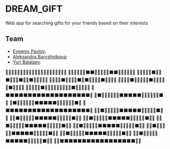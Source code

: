 
# DREAM_GIFT

Web app for searching gifts for your friends based on their interests

## Team
- [Evgeniy Pavlov](https://github.com/Malevich930);
- [Aleksandra Baryshnikova](https://github.com/lexie0428);
- [Yuri Balalaev](https://github.com/yuriy2020).


📔📔📔📔📔📔📔📔📔📔📔📔📔📔📔📔📔📔📔📔📔 
📔📔📔📔📔📔⬛⬛📔📔📔📔📔⬛⬛📔📔📔📔📔📔 
📔📔📔📔📔⬛📕📕⬛📔📔📔⬛📕📕⬛📔📔📔📔📔 
📔📔📔📔⬛📕📕📕📕⬛📔⬛📕📕📕📕⬛📔📔📔📔 
📔📔📔📔⬛📕📕📕📕📕⬛📕📕📕📕📕⬛📔📔📔📔 
📔📔📔📔📔⬛📕📕📕📕📕📕📕📕📕⬛📔📔📔📔📔 
📔⬛⬛⬛⬛⬛⬛⬛⬛⬛⬛⬛⬛⬛⬛⬛⬛⬛⬛⬛📔 
📔⬛📕📕📕📕📕📕⬛⬛⬛⬛⬛📕📕📕📕📕📕⬛📔 
📔⬛📕📕📕📕📕📕⬛⬛⬛⬛⬛📕📕📕📕📕📕⬛📔 
📔⬛⬛⬛⬛⬛⬛⬛⬛⬛⬛⬛⬛⬛⬛⬛⬛⬛⬛⬛📔 
📔📔⬛📕📕📕📕📕⬛⬛⬛⬛⬛📕📕📕📕📕⬛📔📔 
📔📔⬛📕📕📕📕📕⬛⬛⬛⬛⬛📕📕📕📕📕⬛📔📔 
📔📔⬛📕📕📕📕📕⬛⬛⬛⬛⬛📕📕📕📕📕⬛📔📔 
📔📔⬛📕📕📕📕📕⬛⬛⬛⬛⬛📕📕📕📕📕⬛📔📔 
📔📔⬛📕📕📕📕📕⬛⬛⬛⬛⬛📕📕📕📕📕⬛📔📔 
📔📔⬛📕📕📕📕📕⬛⬛⬛⬛⬛📕📕📕📕📕⬛📔📔 
📔📔⬛📕📕📕📕📕⬛⬛⬛⬛⬛📕📕📕📕📕⬛📔📔 
📔📔⬛📕📕📕📕📕⬛⬛⬛⬛⬛📕📕📕📕📕⬛📔📔 
📔📔⬛⬛⬛⬛⬛⬛⬛⬛⬛⬛⬛⬛⬛⬛⬛⬛⬛📔📔

